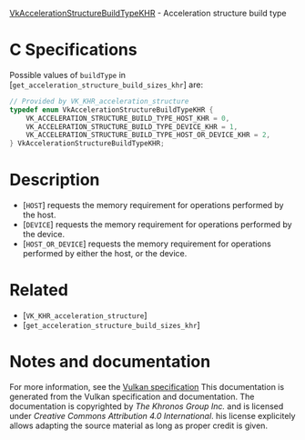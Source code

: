 [VkAccelerationStructureBuildTypeKHR](https://www.khronos.org/registry/vulkan/specs/1.3-extensions/man/html/VkAccelerationStructureBuildTypeKHR.html) - Acceleration structure build type

# C Specifications
Possible values of `buildType` in
[`get_acceleration_structure_build_sizes_khr`] are:
```c
// Provided by VK_KHR_acceleration_structure
typedef enum VkAccelerationStructureBuildTypeKHR {
    VK_ACCELERATION_STRUCTURE_BUILD_TYPE_HOST_KHR = 0,
    VK_ACCELERATION_STRUCTURE_BUILD_TYPE_DEVICE_KHR = 1,
    VK_ACCELERATION_STRUCTURE_BUILD_TYPE_HOST_OR_DEVICE_KHR = 2,
} VkAccelerationStructureBuildTypeKHR;
```

# Description
- [`HOST`] requests the memory requirement for operations performed by the host.
- [`DEVICE`] requests the memory requirement for operations performed by the device.
- [`HOST_OR_DEVICE`] requests the memory requirement for operations performed by either the host, or the device.

# Related
- [`VK_KHR_acceleration_structure`]
- [`get_acceleration_structure_build_sizes_khr`]

# Notes and documentation
For more information, see the [Vulkan specification](https://www.khronos.org/registry/vulkan/specs/1.3-extensions/html/vkspec.html)
This documentation is generated from the Vulkan specification and documentation.
The documentation is copyrighted by *The Khronos Group Inc.* and is licensed under *Creative Commons Attribution 4.0 International*.
his license explicitely allows adapting the source material as long as proper credit is given.
        